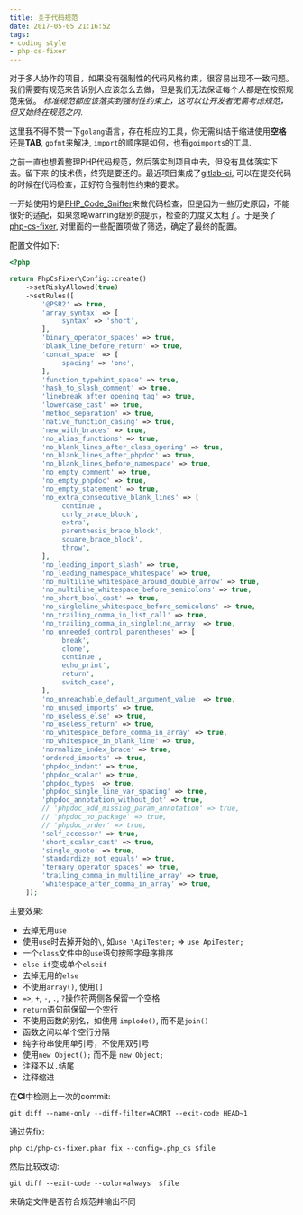 ```yaml
---
title: 关于代码规范
date: 2017-05-05 21:16:52
tags:
- coding style
- php-cs-fixer
---
```


对于多人协作的项目，如果没有强制性的代码风格约束，很容易出现不一致问题。
我们需要有规范来告诉别人应该怎么去做，但是我们无法保证每个人都是在按照规范来做。
*标准规范都应该落实到强制性约束上，这可以让开发者无需考虑规范，但又始终在规范之内*.
     
这里我不得不赞一下`golang`语言，存在相应的工具，你无需纠结于缩进使用**空格**还是**TAB**, 
 `gofmt`来解决, `import`的顺序是如何，也有`goimports`的工具.
 
之前一直也想着整理PHP代码规范，然后落实到项目中去，但没有具体落实下去。留下来
的技术债，终究是要还的。最近项目集成了[gitlab-ci](https://docs.gitlab.com/ce/ci/), 
可以在提交代码的时候在代码检查，正好符合强制性约束的要求。

一开始使用的是[PHP_Code_Sniffer](https://github.com/squizlabs/PHP_CodeSniffer)来做代码检查，但是因为一些历史原因，不能很好的适配，如果忽略warning级别的提示，检查的力度又太粗了。于是换了[php-cs-fixer](https://github.com/FriendsOfPHP/PHP-CS-Fixer), 对里面的一些配置项做了筛选，确定了最终的配置。

<!-- more --> 

配置文件如下:

```php
<?php

return PhpCsFixer\Config::create()
    ->setRiskyAllowed(true)
    ->setRules([
        '@PSR2' => true,
        'array_syntax' => [
            'syntax' => 'short',
        ],
        'binary_operator_spaces' => true,
        'blank_line_before_return' => true,
        'concat_space' => [
            'spacing' => 'one',
        ],
        'function_typehint_space' => true,
        'hash_to_slash_comment' => true,
        'linebreak_after_opening_tag' => true,
        'lowercase_cast' => true,
        'method_separation' => true,
        'native_function_casing' => true,
        'new_with_braces' => true,
        'no_alias_functions' => true,
        'no_blank_lines_after_class_opening' => true,
        'no_blank_lines_after_phpdoc' => true,
        'no_blank_lines_before_namespace' => true,
        'no_empty_comment' => true,
        'no_empty_phpdoc' => true,
        'no_empty_statement' => true,
        'no_extra_consecutive_blank_lines' => [
            'continue',
            'curly_brace_block',
            'extra',
            'parenthesis_brace_block',
            'square_brace_block',
            'throw',
        ],
        'no_leading_import_slash' => true,
        'no_leading_namespace_whitespace' => true,
        'no_multiline_whitespace_around_double_arrow' => true,
        'no_multiline_whitespace_before_semicolons' => true,
        'no_short_bool_cast' => true,
        'no_singleline_whitespace_before_semicolons' => true,
        'no_trailing_comma_in_list_call' => true,
        'no_trailing_comma_in_singleline_array' => true,
        'no_unneeded_control_parentheses' => [
            'break',
            'clone',
            'continue',
            'echo_print',
            'return',
            'switch_case',
        ],
        'no_unreachable_default_argument_value' => true,
        'no_unused_imports' => true,
        'no_useless_else' => true,
        'no_useless_return' => true,
        'no_whitespace_before_comma_in_array' => true,
        'no_whitespace_in_blank_line' => true,
        'normalize_index_brace' => true,
        'ordered_imports' => true,
        'phpdoc_indent' => true,
        'phpdoc_scalar' => true,
        'phpdoc_types' => true,
        'phpdoc_single_line_var_spacing' => true,
        'phpdoc_annotation_without_dot' => true,
        // 'phpdoc_add_missing_param_annotation' => true,
        // 'phpdoc_no_package' => true,
        // 'phpdoc_order' => true,
        'self_accessor' => true,
        'short_scalar_cast' => true,
        'single_quote' => true,
        'standardize_not_equals' => true,
        'ternary_operator_spaces' => true,
        'trailing_comma_in_multiline_array' => true,
        'whitespace_after_comma_in_array' => true,
    ]);
```
主要效果: 

- 去掉无用`use`
- 使用`use`时去掉开始的`\`, 如`use \ApiTester;` => `use ApiTester;`
- 一个`class`文件中的`use`语句按照字母序排序 
- `else if`变成单个`elseif`
- 去掉无用的`else`
- 不使用`array()`, 使用`[]`
- `=>`, `+`, `-`, `.`, `?`操作符两侧各保留一个空格
- `return`语句前保留一个空行
- 不使用函数的别名，如使用 `implode()`, 而不是`join()`
- 函数之间以单个空行分隔
- 纯字符串使用单引号，不使用双引号
 - 使用`new Object();` 而不是 `new Object;`
- 注释不以`.`结尾
- 注释缩进

在**CI**中检测上一次的commit:

```shell
git diff --name-only --diff-filter=ACMRT --exit-code HEAD~1
```
通过先fix: 

```shell
php ci/php-cs-fixer.phar fix --config=.php_cs $file
```
然后比较改动:

```shell
git diff --exit-code --color=always  $file
```

来确定文件是否符合规范并输出不同
